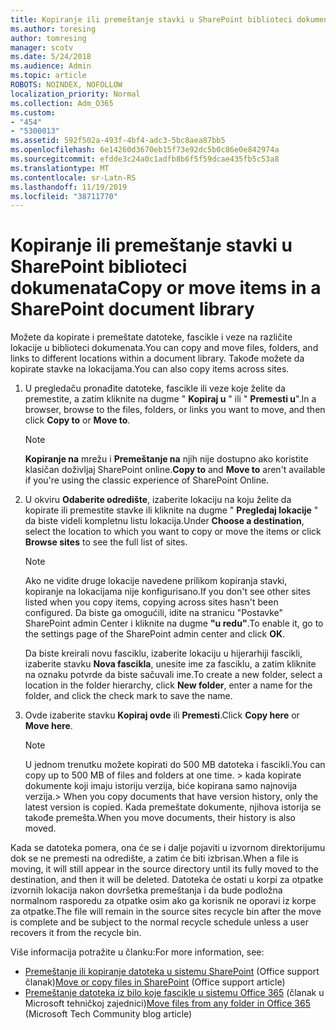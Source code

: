 ```yaml
---
title: Kopiranje ili premeštanje stavki u SharePoint biblioteci dokumenata
ms.author: toresing
author: tomresing
manager: scotv
ms.date: 5/24/2018
ms.audience: Admin
ms.topic: article
ROBOTS: NOINDEX, NOFOLLOW
localization_priority: Normal
ms.collection: Adm_O365
ms.custom:
- "454"
- "5300013"
ms.assetid: 592f502a-493f-4bf4-adc3-5bc8aea87bb5
ms.openlocfilehash: 6e14260d3670eb15f73e92dc5b0c86e0e842974a
ms.sourcegitcommit: efdde3c24a0c1adfb8b6f5f59dcae435fb5c53a8
ms.translationtype: MT
ms.contentlocale: sr-Latn-RS
ms.lasthandoff: 11/19/2019
ms.locfileid: "38711770"
---
```

# <a name="copy-or-move-items-in-a-sharepoint-document-library"></a><span data-ttu-id="fb0eb-102">Kopiranje ili premeštanje stavki u SharePoint biblioteci dokumenata</span><span class="sxs-lookup"><span data-stu-id="fb0eb-102">Copy or move items in a SharePoint document library</span></span>

<span data-ttu-id="fb0eb-103">Možete da kopirate i premeštate datoteke, fascikle i veze na različite lokacije u biblioteci dokumenata.</span><span class="sxs-lookup"><span data-stu-id="fb0eb-103">You can copy and move files, folders, and links to different locations within a document library.</span></span> <span data-ttu-id="fb0eb-104">Takođe možete da kopirate stavke na lokacijama.</span><span class="sxs-lookup"><span data-stu-id="fb0eb-104">You can also copy items across sites.</span></span> 
  
1. <span data-ttu-id="fb0eb-105">U pregledaču pronađite datoteke, fascikle ili veze koje želite da premestite, a zatim kliknite na dugme " **Kopiraj u** " ili " **Premesti u**".</span><span class="sxs-lookup"><span data-stu-id="fb0eb-105">In a browser, browse to the files, folders, or links you want to move, and then click **Copy to** or **Move to**.</span></span>

    > [!NOTE]
    > <span data-ttu-id="fb0eb-106">**Kopiranje na** mrežu i **Premeštanje na** njih nije dostupno ako koristite klasičan doživljaj SharePoint online.</span><span class="sxs-lookup"><span data-stu-id="fb0eb-106">**Copy to** and **Move to** aren't available if you're using the classic experience of SharePoint Online.</span></span>
  
2. <span data-ttu-id="fb0eb-107">U okviru **Odaberite odredište**, izaberite lokaciju na koju želite da kopirate ili premestite stavke ili kliknite na dugme " **Pregledaj lokacije** " da biste videli kompletnu listu lokacija.</span><span class="sxs-lookup"><span data-stu-id="fb0eb-107">Under **Choose a destination**, select the location to which you want to copy or move the items or click **Browse sites** to see the full list of sites.</span></span>

    > [!NOTE]
    > <span data-ttu-id="fb0eb-108">Ako ne vidite druge lokacije navedene prilikom kopiranja stavki, kopiranje na lokacijama nije konfigurisano.</span><span class="sxs-lookup"><span data-stu-id="fb0eb-108">If you don't see other sites listed when you copy items, copying across sites hasn't been configured.</span></span> <span data-ttu-id="fb0eb-109">Da biste ga omogućili, idite na stranicu "Postavke" SharePoint admin Center i kliknite na dugme **"u redu"**.</span><span class="sxs-lookup"><span data-stu-id="fb0eb-109">To enable it, go to the settings page of the SharePoint admin center and click **OK**.</span></span>
  
    <span data-ttu-id="fb0eb-110">Da biste kreirali novu fasciklu, izaberite lokaciju u hijerarhiji fascikli, izaberite stavku **Nova fascikla**, unesite ime za fasciklu, a zatim kliknite na oznaku potvrde da biste sačuvali ime.</span><span class="sxs-lookup"><span data-stu-id="fb0eb-110">To create a new folder, select a location in the folder hierarchy, click **New folder**, enter a name for the folder, and click the check mark to save the name.</span></span>

3. <span data-ttu-id="fb0eb-111">Ovde izaberite stavku **Kopiraj ovde** ili **Premesti**.</span><span class="sxs-lookup"><span data-stu-id="fb0eb-111">Click **Copy here** or **Move here**.</span></span>

    > [!NOTE]
    > <span data-ttu-id="fb0eb-112">U jednom trenutku možete kopirati do 500 MB datoteka i fascikli.</span><span class="sxs-lookup"><span data-stu-id="fb0eb-112">You can copy up to 500 MB of files and folders at one time.</span></span> <span data-ttu-id="fb0eb-113">> kada kopirate dokumente koji imaju istoriju verzija, biće kopirana samo najnovija verzija.</span><span class="sxs-lookup"><span data-stu-id="fb0eb-113">>  When you copy documents that have version history, only the latest version is copied.</span></span> <span data-ttu-id="fb0eb-114">Kada premeštate dokumente, njihova istorija se takođe premešta.</span><span class="sxs-lookup"><span data-stu-id="fb0eb-114">When you move documents, their history is also moved.</span></span>
  
 <span data-ttu-id="fb0eb-115">Kada se datoteka pomera, ona će se i dalje pojaviti u izvornom direktorijumu dok se ne premesti na odredište, a zatim će biti izbrisan.</span><span class="sxs-lookup"><span data-stu-id="fb0eb-115">When a file is moving, it will still appear in the source directory until its fully moved to the destination, and then it will be deleted.</span></span> <span data-ttu-id="fb0eb-116">Datoteka će ostati u korpi za otpatke izvornih lokacija nakon dovršetka premeštanja i da bude podložna normalnom rasporedu za otpatke osim ako ga korisnik ne oporavi iz korpe za otpatke.</span><span class="sxs-lookup"><span data-stu-id="fb0eb-116">The file will remain in the source sites recycle bin after the move is complete and be subject to the normal recycle schedule unless a user recovers it from the recycle bin.</span></span>

<span data-ttu-id="fb0eb-117">Više informacija potražite u članku:</span><span class="sxs-lookup"><span data-stu-id="fb0eb-117">For more information, see:</span></span>

 - <span data-ttu-id="fb0eb-118">[Premeštanje ili kopiranje datoteka u sistemu SharePoint](https://support.office.com/article/move-or-copy-files-in-sharepoint-00e2f483-4df3-46be-a861-1f5f0c1a87bc) (Office support članak)</span><span class="sxs-lookup"><span data-stu-id="fb0eb-118">[Move or copy files in SharePoint](https://support.office.com/article/move-or-copy-files-in-sharepoint-00e2f483-4df3-46be-a861-1f5f0c1a87bc) (Office support article)</span></span>
 - <span data-ttu-id="fb0eb-119">[Premeštanje datoteka iz bilo koje fascikle u sistemu Office 365](https://techcommunity.microsoft.com/t5/Microsoft-SharePoint-Blog/Now-move-files-anywhere-in-Office-365-SharePoint-and-OneDrive/ba-p/146973) (članak u Microsoft tehničkoj zajednici)</span><span class="sxs-lookup"><span data-stu-id="fb0eb-119">[Move files from any folder in Office 365](https://techcommunity.microsoft.com/t5/Microsoft-SharePoint-Blog/Now-move-files-anywhere-in-Office-365-SharePoint-and-OneDrive/ba-p/146973) (Microsoft Tech Community blog article)</span></span>  